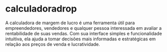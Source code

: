 # calculadoradrop
A calculadora de margem de lucro é uma ferramenta útil para empreendedores, vendedores e qualquer pessoa interessada em avaliar a rentabilidade de suas vendas. Com sua interface simples e funcionalidade intuitiva, ela ajuda a tomar decisões mais informadas e estratégicas em relação aos preços de venda e lucratividade.
